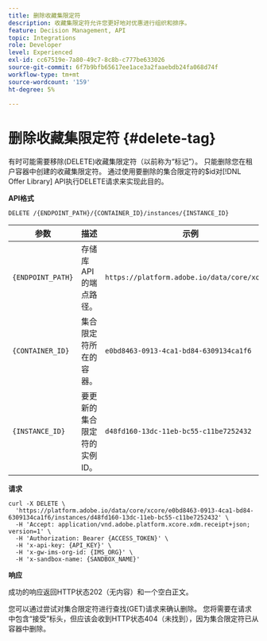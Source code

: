 ```yaml
---
title: 删除收藏集限定符
description: 收藏集限定符允许您更好地对优惠进行组织和排序。
feature: Decision Management, API
topic: Integrations
role: Developer
level: Experienced
exl-id: cc67519e-7a80-49c7-8c8b-c777be633026
source-git-commit: 6f7b9bfb65617ee1ace3a2faaebdb24fa068d74f
workflow-type: tm+mt
source-wordcount: '159'
ht-degree: 5%

---
```


# 删除收藏集限定符 {#delete-tag}

有时可能需要移除(DELETE)收藏集限定符（以前称为“标记”）。 只能删除您在租户容器中创建的收藏集限定符。 通过使用要删除的集合限定符的$id对[!DNL Offer Library] API执行DELETE请求来实现此目的。

**API格式**

```http
DELETE /{ENDPOINT_PATH}/{CONTAINER_ID}/instances/{INSTANCE_ID}
```

| 参数 | 描述 | 示例 |
| --------- | ----------- | ------- |
| `{ENDPOINT_PATH}` | 存储库API的端点路径。 | `https://platform.adobe.io/data/core/xcore/` |
| `{CONTAINER_ID}` | 集合限定符所在的容器。 | `e0bd8463-0913-4ca1-bd84-6309134ca1f6` |
| `{INSTANCE_ID}` | 要更新的集合限定符的实例ID。 | `d48fd160-13dc-11eb-bc55-c11be7252432` |

**请求**

```shell
curl -X DELETE \
  'https://platform.adobe.io/data/core/xcore/e0bd8463-0913-4ca1-bd84-6309134ca1f6/instances/d48fd160-13dc-11eb-bc55-c11be7252432' \
  -H 'Accept: application/vnd.adobe.platform.xcore.xdm.receipt+json; version=1' \
  -H 'Authorization: Bearer {ACCESS_TOKEN}' \
  -H 'x-api-key: {API_KEY}' \
  -H 'x-gw-ims-org-id: {IMS_ORG}' \
  -H 'x-sandbox-name: {SANDBOX_NAME}'
```

**响应**

成功的响应返回HTTP状态202（无内容）和一个空白正文。

您可以通过尝试对集合限定符进行查找(GET)请求来确认删除。 您将需要在请求中包含“接受”标头，但应该会收到HTTP状态404（未找到），因为集合限定符已从容器中删除。
